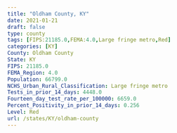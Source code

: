 ```yaml
---
title: "Oldham County, KY"
date: 2021-01-21
draft: false
type: county
tags: [FIPS:21185.0,FEMA:4.0,Large fringe metro,Red]
categories: [KY]
County: Oldham County
State: KY
FIPS: 21185.0
FEMA_Region: 4.0
Population: 66799.0
NCHS_Urban_Rural_Classification: Large fringe metro
Tests_in_prior_14_days: 4448.0
Fourteen_day_test_rate_per_100000: 6659.0
Percent_Positivity_in_prior_14_days: 0.256
Level: Red
url: /states/KY/oldham-county
---
```



